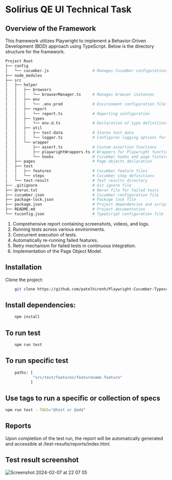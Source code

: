 # Solirius QE UI Technical Task

## Overview of the Framework
This framework utilizes Playwright to implement a Behavior-Driven Development (BDD) approach using TypeScript. Below is the directory structure for the framework.

```bash
Project Root
├── config
│   └── cucumber.js                   # Manages Cucumber configurations
├── node_modules
├── src
│   ├── helper
│   │   ├── browsers
│   │   │   └── browserManager.ts     # Manages browser instances
│   │   ├── env
│   │   │   └── .env.prod             # Environment configuration file for production
│   │   ├── report
│   │   │   └── report.ts             # Reporting configuration
│   │   ├── types
│   │   │   └── env.d.ts              # Declaration of type definitions for environment variables
│   │   ├── util
│   │   │   ├── test-data             # Stores test data
│   │   │   └── logger.ts             # Configures logging options for Winston
│   │   └── wrapper
│   │       ├── assert.ts             # Custom assertion functions
│   │       ├── playwrightWrappers.ts # Wrappers for Playwright functions
│   │       └── hooks                 # Cucumber hooks and page fixtures
│   ├── pages                         # Page objects declaration
│   ├── test
│   │   ├── features                  # Cucumber feature files
│   │   └── steps                     # Cucumber step definitions
│   └── test-result                   # Test results directory
├── .gitignore                        # Git ignore file
├── @rerun.txt                        # Rerun file for failed tests
├── cucumber.json                     # Cucumber configuration file
├── package-lock.json                 # Package lock file
├── package.json                      # Project dependencies and scripts
├── README.md                         # Project documentation
└── tsconfig.json                     # TypeScript configuration file
```

1. Comprehensive report containing screenshots, videos, and logs.
2. Running tests across various environments.
3. Concurrent execution of tests.
4. Automatically re-running failed features.
5. Retry mechanism for failed tests in continuous integration.
6. Implementation of the Page Object Model.

## Installation
Clone the project:
```bash
    git clone https://github.com/patelhirenh/Playwright-Cucumber-Typescript.git
```

## Install dependencies:
```bash
    npm install
```
## To run test
```bash
    npm run test
```
## To run specific test
```bash
    paths: [
            "src/test/features/featurename.feature"
           ] 
```
## Use tags to run a specific or collection of specs
```bash
npm run test --TAGS="@test or @add"
```

## Reports
Upon completion of the test run, the report will be automatically generated and accessible at /test-results/reports/index.html.

## Test result screenshot
![Screenshot 2024-02-07 at 22 07 05](https://github.com/patelhirenh/Playwright-Cucumber-Typescript/assets/35804943/3b67bd17-40a6-4e78-b945-d177b11519d6)

